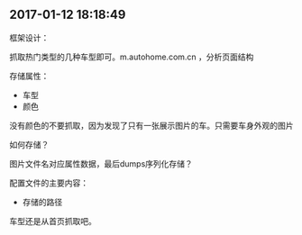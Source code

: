 ## 2017-01-12 18:18:49

框架设计：

抓取热门类型的几种车型即可。m.autohome.com.cn ，分析页面结构

存储属性：

+ 车型
+ 颜色

没有颜色的不要抓取，因为发现了只有一张展示图片的车。只需要车身外观的图片

如何存储？

图片文件名对应属性数据，最后dumps序列化存储？

配置文件的主要内容：

+ 存储的路径


车型还是从首页抓取吧。